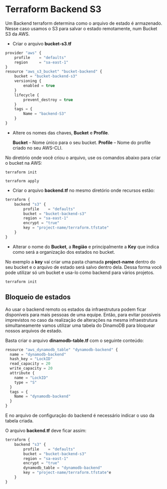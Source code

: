 # Terraform Backend S3

Um Backend terraform determina como o arquivo de estado é armazenado.
Nesse caso usamos o S3 para salvar o estado remotamente, num Bucket S3 da AWS.

- Criar o arquivo **bucket-s3.tf**

```javascript
provider "aws" {
    profile    = "defaults"
    region     = "sa-east-1"
}
resource "aws_s3_bucket" "bucket-backend" {
    bucket = "bucket-backend-s3"
    versioning {
        enabled = true
    }
    lifecycle {
        prevent_destroy = true
    }
    tags = {
        Name = "backend-S3"
    }
}
```

- Altere os nomes das chaves, **Bucket** e **Profile**.

	**Bucket** – Nome único para o seu bucket.
	**Profile** – Nome do profile criado no seu AWS-CLI.

No diretório onde você criou o arquivo, use os comandos abaixo para criar o bucket na AWS:
```shell
terraform init
```
```shell
terraform apply
```

- Criar o arquivo **backend.tf** no mesmo diretório onde recursos estão:

```javascript
terraform {
    backend "s3" {
        profile    = "defaults"
        bucket = "bucket-backend-s3"
        region = "sa-east-1"
        encrypt = "true"
        key = "project-name/terraform.tfstate"
    }
}
```

- Alterar o nome do **Bucket**, a **Região** e principalmente a **Key** que indica como será a organização dos estados no bucket.

No exemplo a **key** vai criar uma pasta chamada **project-name** dentro do seu bucket e o arquivo de estado será salvo dentro dela. Dessa forma você pode utilizar só um bucket e usa-lo como backend para vários projetos.

```shell
terraform init
```

## Bloqueio de estados
Ao usar o backend remoto os estados da infraestrutura podem ficar disponíveis para mais pessoas de uma equipe. Então, para evitar possíveis imprevistos no caso da realização de alterações na mesma infraestrutura simultaneamente vamos utilizar uma tabela do DinamoDB para bloquear nossos arquivos de estado.

Basta criar o arquivo **dinamodb-table.tf** com o seguinte conteúdo:

```javascript
resource "aws_dynamodb_table" "dynamodb-backend" {
  name = "dynamodb-backend"
  hash_key = "LockID"
  read_capacity = 20
  write_capacity = 20
  attribute {
    name = "LockID"
    type = "S"
  } 
  tags = {
    Name = "dynamodb-backend"
  }
}
```

E no arquivo de configuração do backend é necessário indicar o uso da tabela criada.

O arquivo **backend.tf** deve ficar assim:

```javascript
terraform {
    backend "s3" {
        profile    = "defaults"
        bucket = "bucket-backend-s3"
        region = "sa-east-1"
        encrypt = "true"
        dynamodb_table = "dynamodb-backend"
        key = "project-name/terraform.tfstate"e
    }
}
```
